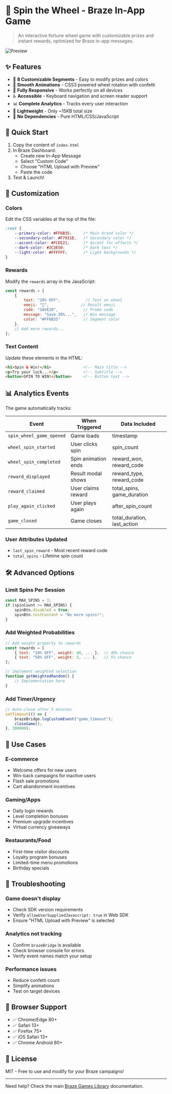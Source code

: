 # 🎯 Spin the Wheel - Braze In-App Game

> An interactive fortune wheel game with customizable prizes and instant rewards, optimized for Braze in-app messages.

![Preview](./preview.png)

## ✨ Features

- 🎨 **8 Customizable Segments** - Easy to modify prizes and colors
- 🎊 **Smooth Animations** - CSS3 powered wheel rotation with confetti
- 📱 **Fully Responsive** - Works perfectly on all devices
- ♿ **Accessible** - Keyboard navigation and screen reader support
- 📊 **Complete Analytics** - Tracks every user interaction
- 🚀 **Lightweight** - Only ~15KB total size
- 🔌 **No Dependencies** - Pure HTML/CSS/JavaScript

## 🚀 Quick Start

1. Copy the content of `index.html`
2. In Braze Dashboard:
   - Create new In-App Message
   - Select "Custom Code"
   - Choose "HTML Upload with Preview"
   - Paste the code
3. Test & Launch!

## 🎨 Customization

### Colors

Edit the CSS variables at the top of the file:

```css
:root {
    --primary-color: #FF6B35;     /* Main brand color */
    --secondary-color: #F7931E;   /* Secondary color */
    --accent-color: #FCEE21;      /* Accent for effects */
    --dark-color: #2C3E50;        /* Dark text */
    --light-color: #FFFFFF;       /* Light backgrounds */
}
```

### Rewards

Modify the `rewards` array in the JavaScript:

```javascript
const rewards = [
    { 
        text: "20% OFF",           // Text on wheel
        emoji: "🎯",              // Result emoji
        code: "SAVE20",           // Promo code
        message: "Save 20%...",   // Win message
        color: "#FF6B35"          // Segment color
    },
    // Add more rewards...
];
```

### Text Content

Update these elements in the HTML:

```html
<h1>Spin & Win!</h1>              <!-- Main title -->
<p>Try your luck...</p>           <!-- Subtitle -->
<button>SPIN TO WIN!</button>     <!-- Button text -->
```

## 📊 Analytics Events

The game automatically tracks:

| Event | When Triggered | Data Included |
|-------|----------------|---------------|
| `spin_wheel_game_opened` | Game loads | timestamp |
| `wheel_spin_started` | User clicks spin | spin_count |
| `wheel_spin_completed` | Spin animation ends | reward_won, reward_code |
| `reward_displayed` | Result modal shows | reward_type, reward_code |
| `reward_claimed` | User claims reward | total_spins, game_duration |
| `play_again_clicked` | User plays again | after_spin_count |
| `game_closed` | Game closes | total_duration, last_action |

### User Attributes Updated

- `last_spin_reward` - Most recent reward code
- `total_spins` - Lifetime spin count

## 🛠️ Advanced Options

### Limit Spins Per Session

```javascript
const MAX_SPINS = 3;
if (spinCount >= MAX_SPINS) {
    spinBtn.disabled = true;
    spinBtn.textContent = "No more spins!";
}
```

### Add Weighted Probabilities

```javascript
// Add weight property to rewards
const rewards = [
    { text: "10% OFF", weight: 40, ... },  // 40% chance
    { text: "50% OFF", weight: 5, ... },   // 5% chance
];

// Implement weighted selection
function getWeightedRandom() {
    // Implementation here
}
```

### Add Timer/Urgency

```javascript
// Auto-close after 5 minutes
setTimeout(() => {
    brazeBridge.logCustomEvent("game_timeout");
    closeGame();
}, 300000);
```

## 🎯 Use Cases

### E-commerce
- Welcome offers for new users
- Win-back campaigns for inactive users
- Flash sale promotions
- Cart abandonment incentives

### Gaming/Apps
- Daily login rewards
- Level completion bonuses
- Premium upgrade incentives
- Virtual currency giveaways

### Restaurants/Food
- First-time visitor discounts
- Loyalty program bonuses
- Limited-time menu promotions
- Birthday specials

## 🐛 Troubleshooting

### Game doesn't display
- Check SDK version requirements
- Verify `allowUserSuppliedJavascript: true` in Web SDK
- Ensure "HTML Upload with Preview" is selected

### Analytics not tracking
- Confirm `brazeBridge` is available
- Check browser console for errors
- Verify event names match your setup

### Performance issues
- Reduce confetti count
- Simplify animations
- Test on target devices

## 📱 Browser Support

- ✅ Chrome/Edge 80+
- ✅ Safari 13+
- ✅ Firefox 75+
- ✅ iOS Safari 13+
- ✅ Chrome Android 80+

## 📄 License

MIT - Free to use and modify for your Braze campaigns!

---

Need help? Check the main [Braze Games Library](https://github.com/VincentSolconBraze/braze-games-library) documentation.